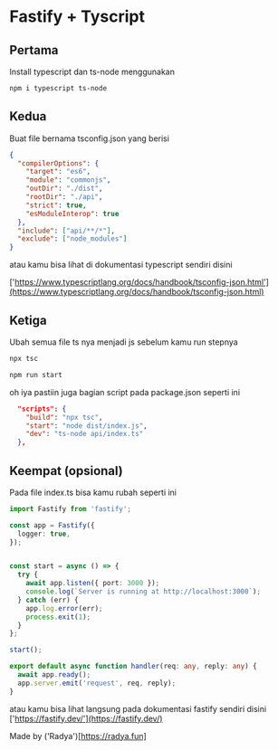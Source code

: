 # Fastify + Tyscript

## Pertama
Install typescript dan ts-node menggunakan

```bash
npm i typescript ts-node
```

## Kedua
Buat file bernama tsconfig.json yang berisi

```json
{
  "compilerOptions": {
    "target": "es6",
    "module": "commonjs",
    "outDir": "./dist",
    "rootDir": "./api",
    "strict": true,
    "esModuleInterop": true
  },
  "include": ["api/**/*"],
  "exclude": ["node_modules"]
}
```

atau kamu bisa lihat di dokumentasi typescript sendiri disini

['https://www.typescriptlang.org/docs/handbook/tsconfig-json.html'](https://www.typescriptlang.org/docs/handbook/tsconfig-json.html)

## Ketiga
Ubah semua file ts nya menjadi js sebelum kamu run stepnya

```bash
npx tsc

npm run start
```

oh iya pastiin juga bagian script pada package.json seperti ini 

```json
  "scripts": {
    "build": "npx tsc",
    "start": "node dist/index.js",
    "dev": "ts-node api/index.ts"
  },
```
## Keempat (opsional)
Pada file index.ts bisa kamu rubah seperti ini

```typescript
import Fastify from 'fastify';

const app = Fastify({
  logger: true,
});


const start = async () => {
  try {
    await app.listen({ port: 3000 });
    console.log(`Server is running at http://localhost:3000`);
  } catch (err) {
    app.log.error(err);
    process.exit(1);
  }
};

start();

export default async function handler(req: any, reply: any) {
  await app.ready();
  app.server.emit('request', req, reply);
}
```

atau kamu bisa lihat langsung pada dokumentasi fastify sendiri disini
['https://fastify.dev/'](https://fastify.dev/)

Made by ('Radya')[https://radya.fun]

